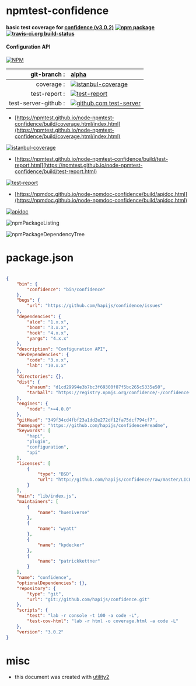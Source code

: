 # npmtest-confidence

#### basic test coverage for  [confidence (v3.0.2)](https://github.com/hapijs/confidence#readme)  [![npm package](https://img.shields.io/npm/v/npmtest-confidence.svg?style=flat-square)](https://www.npmjs.org/package/npmtest-confidence) [![travis-ci.org build-status](https://api.travis-ci.org/npmtest/node-npmtest-confidence.svg)](https://travis-ci.org/npmtest/node-npmtest-confidence)

#### Configuration API

[![NPM](https://nodei.co/npm/confidence.png?downloads=true&downloadRank=true&stars=true)](https://www.npmjs.com/package/confidence)

| git-branch : | [alpha](https://github.com/npmtest/node-npmtest-confidence/tree/alpha)|
|--:|:--|
| coverage : | [![istanbul-coverage](https://npmtest.github.io/node-npmtest-confidence/build/coverage.badge.svg)](https://npmtest.github.io/node-npmtest-confidence/build/coverage.html/index.html)|
| test-report : | [![test-report](https://npmtest.github.io/node-npmtest-confidence/build/test-report.badge.svg)](https://npmtest.github.io/node-npmtest-confidence/build/test-report.html)|
| test-server-github : | [![github.com test-server](https://npmtest.github.io/node-npmtest-confidence/GitHub-Mark-32px.png)](https://npmtest.github.io/node-npmtest-confidence/build/app/index.html) | | build-artifacts : | [![build-artifacts](https://npmtest.github.io/node-npmtest-confidence/glyphicons_144_folder_open.png)](https://github.com/npmtest/node-npmtest-confidence/tree/gh-pages/build)|

- [https://npmtest.github.io/node-npmtest-confidence/build/coverage.html/index.html](https://npmtest.github.io/node-npmtest-confidence/build/coverage.html/index.html)

[![istanbul-coverage](https://npmtest.github.io/node-npmtest-confidence/build/screenCapture.buildCi.browser.%252Ftmp%252Fbuild%252Fcoverage.lib.html.png)](https://npmtest.github.io/node-npmtest-confidence/build/coverage.html/index.html)

- [https://npmtest.github.io/node-npmtest-confidence/build/test-report.html](https://npmtest.github.io/node-npmtest-confidence/build/test-report.html)

[![test-report](https://npmtest.github.io/node-npmtest-confidence/build/screenCapture.buildCi.browser.%252Ftmp%252Fbuild%252Ftest-report.html.png)](https://npmtest.github.io/node-npmtest-confidence/build/test-report.html)

- [https://npmdoc.github.io/node-npmdoc-confidence/build/apidoc.html](https://npmdoc.github.io/node-npmdoc-confidence/build/apidoc.html)

[![apidoc](https://npmdoc.github.io/node-npmdoc-confidence/build/screenCapture.buildCi.browser.%252Ftmp%252Fbuild%252Fapidoc.html.png)](https://npmdoc.github.io/node-npmdoc-confidence/build/apidoc.html)

![npmPackageListing](https://npmtest.github.io/node-npmtest-confidence/build/screenCapture.npmPackageListing.svg)

![npmPackageDependencyTree](https://npmtest.github.io/node-npmtest-confidence/build/screenCapture.npmPackageDependencyTree.svg)



# package.json

```json

{
    "bin": {
        "confidence": "bin/confidence"
    },
    "bugs": {
        "url": "https://github.com/hapijs/confidence/issues"
    },
    "dependencies": {
        "alce": "1.x.x",
        "boom": "3.x.x",
        "hoek": "4.x.x",
        "yargs": "4.x.x"
    },
    "description": "Configuration API",
    "devDependencies": {
        "code": "3.x.x",
        "lab": "10.x.x"
    },
    "directories": {},
    "dist": {
        "shasum": "d1cd29994e3b7bc3f69300f87f5bc265c5335e50",
        "tarball": "https://registry.npmjs.org/confidence/-/confidence-3.0.2.tgz"
    },
    "engines": {
        "node": ">=4.0.0"
    },
    "gitHead": "349f34cd4fbf23a1dd2e272df12fa75dcf794cf7",
    "homepage": "https://github.com/hapijs/confidence#readme",
    "keywords": [
        "hapi",
        "plugin",
        "configuration",
        "api"
    ],
    "licenses": [
        {
            "type": "BSD",
            "url": "http://github.com/hapijs/confidence/raw/master/LICENSE"
        }
    ],
    "main": "lib/index.js",
    "maintainers": [
        {
            "name": "hueniverse"
        },
        {
            "name": "wyatt"
        },
        {
            "name": "kpdecker"
        },
        {
            "name": "patrickkettner"
        }
    ],
    "name": "confidence",
    "optionalDependencies": {},
    "repository": {
        "type": "git",
        "url": "git://github.com/hapijs/confidence.git"
    },
    "scripts": {
        "test": "lab -r console -t 100 -a code -L",
        "test-cov-html": "lab -r html -o coverage.html -a code -L"
    },
    "version": "3.0.2"
}
```



# misc
- this document was created with [utility2](https://github.com/kaizhu256/node-utility2)
